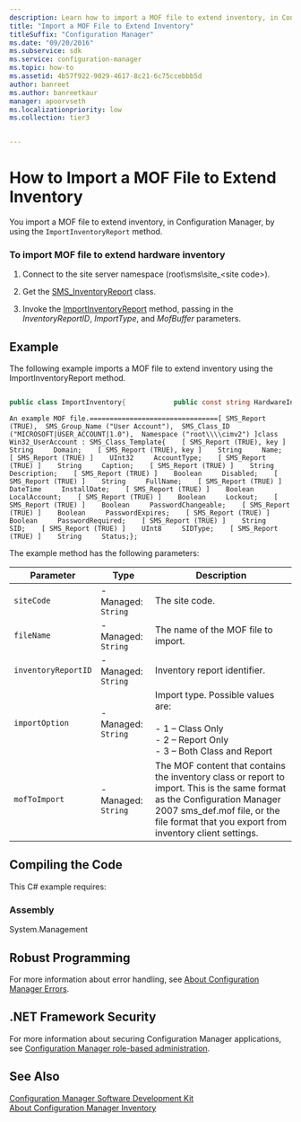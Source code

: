 ```yaml
---
description: Learn how to import a MOF file to extend inventory, in Configuration Manager, by using the ImportInventoryReport method.
title: "Import a MOF File to Extend Inventory"
titleSuffix: "Configuration Manager"
ms.date: "09/20/2016"
ms.subservice: sdk
ms.service: configuration-manager
ms.topic: how-to
ms.assetid: 4b57f922-9029-4617-8c21-6c75ccebbb5d
author: banreet
ms.author: banreetkaur
manager: apoorvseth
ms.localizationpriority: low
ms.collection: tier3


---
```

# How to Import a MOF File to Extend Inventory
You import a MOF file to extend inventory, in Configuration Manager, by using the `ImportInventoryReport` method.  

### To import MOF file to extend hardware inventory  

1.  Connect to the site server namespace (root\sms\site_\<site code>).  

2.  Get the [SMS_InventoryReport](../../../../develop/reference/core/clients/manage/sms_inventoryreport-server-wmi-class.md) class.  

3.  Invoke the [ImportInventoryReport](../../../../develop/reference/core/clients/manage/importinventoryreport-method-in-class-sms_inventoryreport.md) method, passing in the *InventoryReportID*, *ImportType*, and *MofBuffer* parameters.  

## Example  
 The following example imports a MOF file to extend inventory using the ImportInventoryReport method.  

```c#  

public class ImportInventory{            public const string HardwareInventoryReportID = "{00000000-0000-0000-0000-000000000001}";    static void Main(string[] args)    {        if (args != null && args.Length >= 2)        {            string fileName = args[0];            string siteCode = args[1];            ImportInventoryReport(siteCode, fileName);        }        else        {            Console.WriteLine("Usage: InventoryImportExample <MofFileName> <site code>");        }        Console.WriteLine("Press any key to exit");        Console.ReadLine();    }    public static void ImportInventoryReport(string siteCode, string fileName,         string inventoryReportID = HardwareInventoryReportID,         InventoryImportType importOption = InventoryImportType.BothClassAndReport)    {        if (File.Exists(fileName)==false)        {            throw new FileNotFoundException("MOF file not found", fileName);        }        string mofToImport = File.ReadAllText(fileName);        // Get the SMS_InventoryReport class.        try        {            string scope = string.Format(@"root\sms\site_{0}",siteCode);            ManagementClass cls = new ManagementClass(scope, "SMS_InventoryReport", null);            ManagementBaseObject inParams = cls.GetMethodParameters("ImportInventoryReport");            inParams["InventoryReportID"] = inventoryReportID;            inParams["ImportType"] = (uint)importOption;            inParams["MofBuffer"] = mofToImport;            ManagementBaseObject retVal = cls.InvokeMethod("ImportInventoryReport", inParams, null);            // Get current site code.            uint resultCode = (uint)retVal["StatusCode"];            if (resultCode == 0)            {                Console.WriteLine("ImportInventoryReport for file {0} succeed ", fileName);            }            else            {                Console.WriteLine("ImportInventoryReport for file {0} failed with error code:{1} ", fileName,resultCode);            }        }        catch (ManagementException e)        {            Console.WriteLine("Failed to execute method ImportInventoryReport for file {0}: {1}", fileName, e.ToString());        }    }    public enum InventoryImportType    {        ClassOnly = 1,         ReportOnly = 2,         BothClassAndReport = 3    }}  

```  

```wmimof  
An example MOF file.================================[ SMS_Report (TRUE),  SMS_Group_Name ("User Account"),  SMS_Class_ID ("MICROSOFT|USER_ACCOUNT|1.0"),  Namespace ("root\\\\cimv2") ]class Win32_UserAccount : SMS_Class_Template{    [ SMS_Report (TRUE), key ]    String     Domain;    [ SMS_Report (TRUE), key ]    String     Name;    [ SMS_Report (TRUE) ]    UInt32     AccountType;    [ SMS_Report (TRUE) ]    String     Caption;    [ SMS_Report (TRUE) ]    String     Description;    [ SMS_Report (TRUE) ]    Boolean     Disabled;    [ SMS_Report (TRUE) ]    String     FullName;    [ SMS_Report (TRUE) ]    DateTime     InstallDate;    [ SMS_Report (TRUE) ]    Boolean     LocalAccount;    [ SMS_Report (TRUE) ]    Boolean     Lockout;    [ SMS_Report (TRUE) ]    Boolean     PasswordChangeable;    [ SMS_Report (TRUE) ]    Boolean     PasswordExpires;    [ SMS_Report (TRUE) ]    Boolean     PasswordRequired;    [ SMS_Report (TRUE) ]    String     SID;    [ SMS_Report (TRUE) ]    UInt8     SIDType;    [ SMS_Report (TRUE) ]    String     Status;};  
```  

 The example method has the following parameters:  

| Parameter | Type | Description |
| --------- | ---- | ----------- |
|`siteCode`|-   Managed: `String`|The site code.|  
|`fileName`|-   Managed: `String`|The name of the MOF file to import.|  
|`inventoryReportID`|-   Managed: `String`|Inventory report identifier.|  
|`importOption`|-   Managed: `String`|Import type. Possible values are:<br /><br /> -   1 – Class Only<br />-   2 – Report Only<br />-   3 – Both Class and Report|  
|`mofToImport`|-   Managed: `String`|The MOF content that contains the inventory class or report to import. This is the same format as the Configuration Manager 2007 sms_def.mof file, or the file format that you export from inventory client settings.|  

## Compiling the Code  
 This C# example requires:  

### Assembly  
 System.Management  

## Robust Programming  
 For more information about error handling, see [About Configuration Manager Errors](../../../../develop/core/understand/about-configuration-manager-errors.md).  

## .NET Framework Security  
 For more information about securing Configuration Manager applications, see [Configuration Manager role-based administration](../../../../develop/core/servers/configure/role-based-administration.md).  

## See Also  
 [Configuration Manager Software Development Kit](../../../../develop/core/misc/system-center-configuration-manager-sdk.md)   
 [About Configuration Manager Inventory](../../../../develop/core/clients/inventory/about-configuration-manager-inventory.md)
